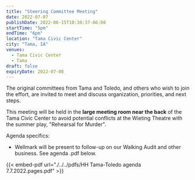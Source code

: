 ```yaml
---
title: "Steering Committee Meeting"
date: 2022-07-07
publishDate: 2022-06-15T10:30:37-06:00
startTime: "5pm"
endTime: "6pm"
location: "Tama Civic Center"
city: "Tama, IA"
venues:
  - Tama Civic Center
  - Tama
draft: false
expiryDate: 2022-07-08
---
```


The original committees from Tama and Toledo, and others who wish to join the effort, are invited to meet and discuss organization, priorities, and next steps.

This meeting will be held in the **large meeting room near the back** of the Tama Civic Center to avoid potential conflicts at the Wieting Theatre with the summer play, "Rehearsal for Murder".

Agenda specifics:

  - Wellmark will be present to follow-up on our Walking Audit and other business.  See agenda .pdf below.
 
{{< embed-pdf url="./../../pdfs/HH Tama-Toledo agenda 7.7.2022.pages.pdf" >}}  

  
 
